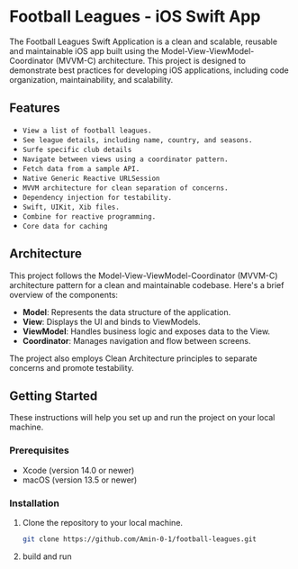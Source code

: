 # Football Leagues - iOS Swift App

The Football Leagues Swift Application is a clean and scalable, reusable and maintainable iOS app built using the Model-View-ViewModel-Coordinator (MVVM-C) architecture. This project is designed to demonstrate best practices for developing iOS applications, including code organization, maintainability, and scalability.

## Features

- ```View a list of football leagues.```
- ```See league details, including name, country, and seasons.```
- ```Surfe specific club details```
- ```Navigate between views using a coordinator pattern.```
- ```Fetch data from a sample API.```
- ```Native Generic Reactive URLSession```
- ```MVVM architecture for clean separation of concerns.```
- ```Dependency injection for testability.```
- ```Swift, UIKit, Xib files.```
- ```Combine for reactive programming.```
- ```Core data for caching```

## Architecture

This project follows the Model-View-ViewModel-Coordinator (MVVM-C) architecture pattern for a clean and maintainable codebase. Here's a brief overview of the components:

- **Model**: Represents the data structure of the application.
- **View**: Displays the UI and binds to ViewModels.
- **ViewModel**: Handles business logic and exposes data to the View.
- **Coordinator**: Manages navigation and flow between screens.

The project also employs Clean Architecture principles to separate concerns and promote testability.

## Getting Started

These instructions will help you set up and run the project on your local machine.

### Prerequisites

- Xcode (version 14.0 or newer)
- macOS (version 13.5 or newer)

### Installation

1. Clone the repository to your local machine.

   ```bash
   git clone https://github.com/Amin-0-1/football-leagues.git
2. build and run
